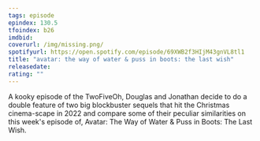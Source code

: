 ```yaml
---
tags: episode
epindex: 130.5
tfoindex: b26
imdbid: 
coverurl: /img/missing.png/
spotifyurl: https://open.spotify.com/episode/69XWB2f3HIjM43gnVL8tl1
title: "avatar: the way of water & puss in boots: the last wish"
releasedate: 
rating: ""
---
```


A kooky episode of the TwoFiveOh, Douglas and Jonathan decide to do a double feature of two big blockbuster sequels that hit the Christmas cinema-scape in 2022 and compare some of their peculiar similarities on this week's episode of, Avatar: The Way of Water & Puss in Boots: The Last Wish.